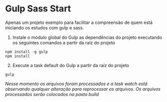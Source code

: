 # Gulp Sass Start

Apenas um projeto exemplo para facilitar a compreensão de quem está iniciando os estudos com gulp e sass.

1. Instale o módulo global do Gulp as dependências do projeto executando os seguintes comandos a partir da raíz do projeto

```
npm install -g gulp
npm install
```

2. Execute a task default do Gulp a partir da raíz do projeto

```
gulp
```

*Nesse momento os arquivos foram processados e a task watch está observando qualquer alteração para reprocessar os arquivos.*
*Os arquivos processados serão colocados na pasta build*